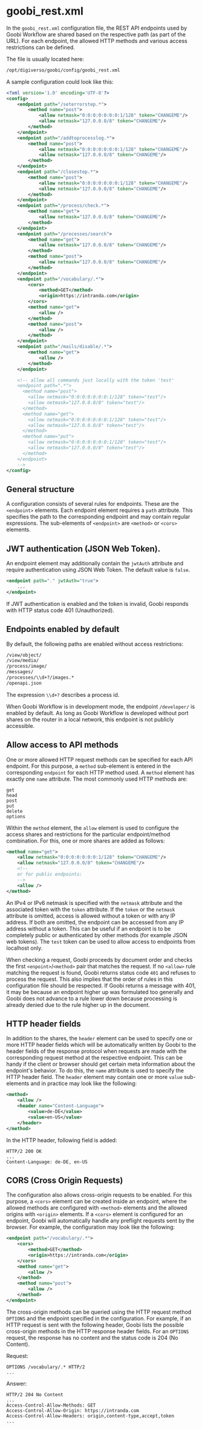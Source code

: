 # goobi_rest.xml

In the `goobi_rest.xml` configuration file, the REST API endpoints used by Goobi Workflow are shared based on the respective path (as part of the URL). For each endpoint, the allowed HTTP methods and various access restrictions can be defined.

The file is usually located here:

```bash
/opt/digiverso/goobi/config/goobi_rest.xml
```

A sample configuration could look like this:

```xml
<?xml version='1.0' encoding='UTF-8'?>
<config>
    <endpoint path="/seterrorstep.*">
        <method name="post">
            <allow netmask="0:0:0:0:0:0:0:1/128" token="CHANGEME"/>
            <allow netmask="127.0.0.0/8" token="CHANGEME"/>
        </method>
    </endpoint>
    <endpoint path="/addtoprocesslog.*">
        <method name="post">
            <allow netmask="0:0:0:0:0:0:0:1/128" token="CHANGEME"/>
            <allow netmask="127.0.0.0/8" token="CHANGEME"/>
        </method>
    </endpoint>
    <endpoint path="/closestep.*">
        <method name="post">
            <allow netmask="0:0:0:0:0:0:0:1/128" token="CHANGEME"/>
            <allow netmask="127.0.0.0/8" token="CHANGEME"/>
        </method>
    </endpoint>
    <endpoint path="/process/check.*">
        <method name="get">
            <allow netmask="127.0.0.0/8" token="CHANGEME"/>
        </method>
    </endpoint>
    <endpoint path="/processes/search">
        <method name="get">
            <allow netmask="127.0.0.0/8" token="CHANGEME"/>
        </method>
        <method name="post">
            <allow netmask="127.0.0.0/8" token="CHANGEME"/>
        </method>
    </endpoint>
    <endpoint path="/vocabulary/.*">
        <cors>
            <method>GET</method>
            <origin>https://intranda.com</origin>               
        </cors>
        <method name="get">
            <allow />
        </method>
        <method name="post">
            <allow />
        </method>
    </endpoint>
    <endpoint path="/mails/disable/.*">
        <method name="get">
            <allow />
        </method>
    </endpoint>

    <!-- allow all commands just locally with the token 'test'
    <endpoint path=".*">
      <method name="post">
        <allow netmask="0:0:0:0:0:0:0:1/128" token="test"/>
        <allow netmask="127.0.0.0/8" token="test"/>
      </method>
      <method name="get">
        <allow netmask="0:0:0:0:0:0:0:1/128" token="test"/>
        <allow netmask="127.0.0.0/8" token="test"/>
      </method>
      <method name="put">
        <allow netmask="0:0:0:0:0:0:0:1/128" token="test"/>
        <allow netmask="127.0.0.0/8" token="test"/>
      </method>
    </endpoint>
    -->
</config>
```

## General structure

A configuration consists of several rules for endpoints. These are the `<endpoint>` elements. Each endpoint element requires a `path` attribute. This specifies the path to the corresponding endpoint and may contain regular expressions. The sub-elements of `<endpoint>` are `<method>` or `<cors>` elements.

## JWT authentication (JSON Web Token).

An endpoint element may additionally contain the `jwtAuth` attribute and require authentication using JSON Web Token. The default value is `false`.

```xml
<endpoint path="." jwtAuth="true">
    ...
</endpoint>
```

If JWT authentication is enabled and the token is invalid, Goobi responds with HTTP status code 401 (Unauthorized).

## Endpoints enabled by default

By default, the following paths are enabled without access restrictions:

```bash
/view/object/
/view/media/
/process/image/
/messages/
/processes/\\d+?/images.*
/openapi.json
```

<!---
In the expression for the operation ID there must be exactly one backslash in the GUI. This escapes the 'd'.
-->

The expression `\\d+?` describes a process id.

When Goobi Workflow is in development mode, the endpoint `/developer/` is enabled by default. As long as Goobi Workflow is developed without port shares on the router in a local network, this endpoint is not publicly accessible.

## Allow access to API methods

One or more allowed HTTP request methods can be specified for each API endpoint. For this purpose, a `method` sub-element is entered in the corresponding `endpoint` for each HTTP method used. A `method` element has exactly one `name` attribute. The most commonly used HTTP methods are:

```text
get
head
post
put
delete
options
```

Within the `method` element, the `allow` element is used to configure the access shares and restrictions for the particular endpoint/method combination. For this, one or more shares are added as follows:

```xml
<method name="get">
    <allow netmask="0:0:0:0:0:0:0:1/128" token="CHANGEME"/>
    <allow netmask="127.0.0.0/8" token="CHANGEME"/>
    <!--
    or for public endpoints:
    -->
    <allow />
</method>
```

An IPv4 or IPv6 netmask is specified with the `netmask` attribute and the associated token with the `token` attribute. If the `token` or the `netmask` attribute is omitted, access is allowed without a token or with any IP address. If both are omitted, the endpoint can be accessed from any IP address without a token. This can be useful if an endpoint is to be completely public or authenticated by other methods (for example JSON web tokens). The `test` token can be used to allow access to endpoints from localhost only.

When checking a request, Goobi proceeds by document order and checks the first `<enpoint>`/`<method>` pair that matches the request. If no `<allow>` rule matching the request is found, Goobi returns status code `401` and refuses to process the request. This also implies that the order of rules in this configuration file should be respected. If Goobi returns a message with 401, it may be because an endpoint higher up was formulated too generally and Goobi does not advance to a rule lower down because processing is already denied due to the rule higher up in the document.

## HTTP header fields

In addition to the shares, the `header` element can be used to specify one or more HTTP header fields which will be automatically written by Goobi to the header fields of the response protocol when requests are made with the corresponding request method at the respective endpoint. This can be handy if the client or browser should get certain meta information about the endpoint's behavior. To do this, the `name` attribute is used to specify the HTTP header field. The `header` element may contain one or more `value` sub-elements and in practice may look like the following:

```xml
<method>
    <allow />
    <header name="Content-Language">
    	<value>de-DE</value>
    	<value>en-US</value>
    </header>
</method>
```

In the HTTP header, following field is added:

```text
HTTP/2 200 OK
...
Content-Language: de-DE, en-US
```

## CORS (Cross Origin Requests)

The configuration also allows cross-origin requests to be enabled. For this purpose, a `<cors>` element can be created inside an endpoint, where the allowed methods are configured with `<method>` elements and the allowed origins with `<origin>` elements. If a `<cors>` element is configured for an endpoint, Goobi will automatically handle any preflight requests sent by the browser. For example, the configuration may look like the following:

```xml
<endpoint path="/vocabulary/.*">
    <cors>
        <method>GET</method>
        <origin>https://intranda.com</origin>               
    </cors>
    <method name="get">
        <allow />
    </method>
    <method name="post">
        <allow />
    </method>
</endpoint>
```

The cross-origin methods can be queried using the HTTP request method `OPTIONS` and the endpoint specified in the configuration. For example, if an HTTP request is sent with the following header, Goobi lists the possible cross-origin methods in the HTTP response header fields. For an `OPTIONS` request, the response has no content and the status code is 204 (No Content).

Request:
```text
OPTIONS /vocabulary/.* HTTP/2
...
```

Answer:
```text
HTTP/2 204 No Content
...
Access-Control-Allow-Methods: GET
Access-Control-Allow-Origin: https://intranda.com
Access-Control-Allow-Headers: origin,content-type,accept,token
...
```